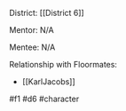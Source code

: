 District: [[District 6]]

Mentor: N/A

Mentee: N/A

Relationship with Floormates: 
- [[KarlJacobs]]

#f1 #d6 #character